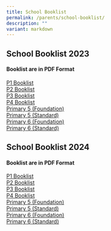 ```yaml
---
title: School Booklist
permalink: /parents/school-booklist/
description: ""
variant: markdown
---
```

## School Booklist 2023

#### Booklist are in PDF Format

[P1 Booklist](/files/2023%20P1.pdf)<br>
[P2 Booklist](/files/2023%20P2.pdf)<br>
[P3 Booklist](/files/2023%20P3.pdf)<br>
[P4 Booklist](/files/2023%20P4.pdf)<br>
[Primary 5 (Foundation)](/files/2023%20P5FDN.pdf)<br>
[Primary 5 (Standard)](/files/2023%20P5STD.pdf)<br>
[Primary 6 (Foundation)](/files/2023%20P6FDN.pdf)<br>
[Primary 6 (Standard)](/files/2023%20P6STD.pdf)

## School Booklist 2024

#### Booklist are in PDF Format

[P1 Booklist](/files%2FBooklist/P1_2024.pdf)<br>
[P2 Booklist](/files%2FBooklist/P2_2024.pdf)<br>
[P3 Booklist](/files%2FBooklist/P3_2024.pdf)<br>
[P4 Booklist](/files%2FBooklist/P4_2024.pdf)<br>
[Primary 5 (Foundation)](/files%2FBooklist/P5__FDN__2024.pdf)<br>
[Primary 5 (Standard)](/files%2FBooklist/P5__STD__2024.pdf)<br>
[Primary 6 (Foundation)](/files%2FBooklist/P6__FDN__2024.pdf)<br>
[Primary 6 (Standard)](/files%2FBooklist/P6__STD__2024.pdf)